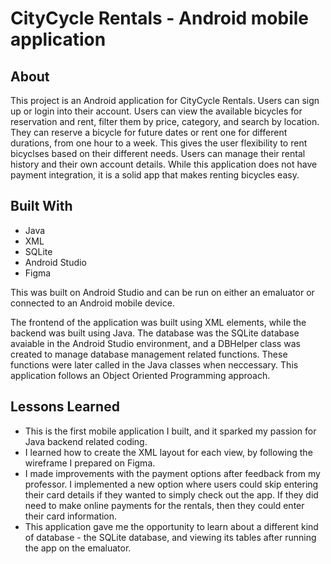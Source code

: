 # CityCycle Rentals - Android mobile application

## About
This project is an Android application for CityCycle Rentals. Users can sign up or login into their account. Users can view the available bicycles for reservation and rent, filter them by price, category, and search by location. They can reserve a bicycle for future dates or rent one for different durations, from one hour to a week. This gives the user flexibility to rent bicyclses based on their different needs. Users can manage their rental history and their own account details. While this application does not have payment integration, it is a solid app that makes renting bicycles easy. 

## Built With
* Java
* XML
* SQLite
* Android Studio
* Figma

This was built on Android Studio and can be run on either an emaluator or connected to an Android mobile device. 

The frontend of the application was built using XML elements, while the backend was built using Java. The database was the SQLite database avaiable in the Android Studio environment, and a DBHelper class was created to manage database management related functions. These functions were later called in the Java classes when neccessary. This application follows an Object Oriented Programming approach. 

## Lessons Learned

* This is the first mobile application I built, and it sparked my passion for Java backend related coding.
* I learned how to create the XML layout for each view, by following the wireframe I prepared on Figma.
* I made improvements with the payment options after feedback from my professor. I implemented a new option where users could skip entering their card details if they wanted to simply check out the app. If they did need to make online payments for the rentals, then they could enter their card information.
* This application gave me the opportunity to learn about a different kind of database - the SQLite database, and viewing its tables after running the app on the emaluator.
 


